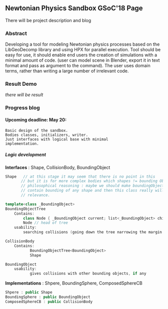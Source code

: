 ## Newtonian Physics Sandbox GSoC'18 Page

There will be project description and blog

### Abstract
Developing a tool for modeling Newtonian physics processes based
on the LibGeoDecomp library and using HPX for parallel execution.
Tool should be easy for use, it should enable end users the 
creation of simulations with a minimal amount of code. (user can
model scene in Blender, export it in text format and pass as 
argument to the command). The user uses domain terms, rather than 
writing a large number of irrelevant code.

### Result Demo
 _there will be result_

### Progress blog

#### Upcoming deadline: May 20:
```
Basic design of the sandbox. 
Bodies classes, initializers, writer. 
Just interfaces with logical base with minimal 
implementation.
``` 
##### Logic development

**Interfaces** : Shape, CollisionBody, BoundingObject
```c++
Shape 	// at this stage it may seem that there is no point in this
       // but it is for more complex bodies which shapes != bounding Objects
       // philosophical reasoning : maybe we should make boundingObjectTree 		
       // contain bounding of any shape and then this class really will lose
       // relevance.

template<class _BoundingObject>
BoundingObjectTree
    Contains:
        class Node { _BoundingObject current; list<_BoundingObject> childs }; // the tree itself
        Node // head of tree
    usability:
        searching collisions (going down the tree narrowing the margin of error)

CollisionBody
    Contains:
	       BoundingObjectTree<BoundingObject>
	       Shape

BoundingObject
    usability:
	       gives collisions with other bounding objects, if any
```
**Implementations** : Shpere, BoundingSphere, ComposedSphereCB
```c++
Shpere : public Shape
BoundingSphere : public BoundingObject 
ComposedSphereCB : public CollisionBody
```
